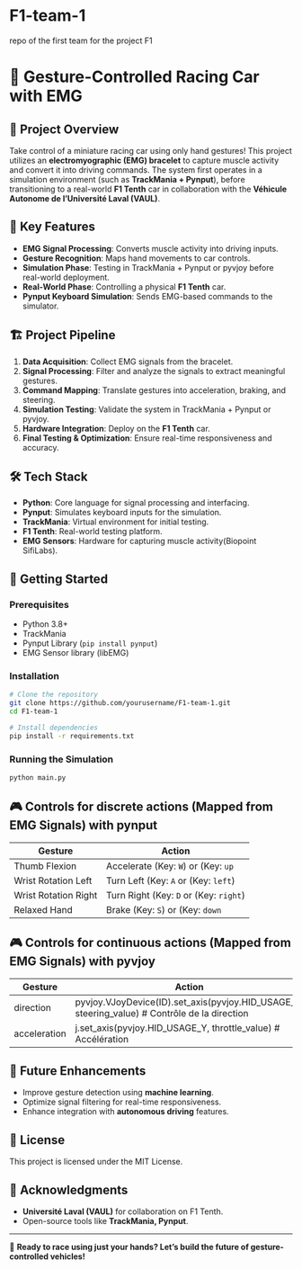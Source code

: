 # F1-team-1
repo of the first team for the project F1 

# 🚗 Gesture-Controlled Racing Car with EMG

## 📌 Project Overview
Take control of a miniature racing car using only hand gestures! This project utilizes an **electromyographic (EMG) bracelet** to capture muscle activity and convert it into driving commands. The system first operates in a simulation environment (such as **TrackMania + Pynput**), before transitioning to a real-world **F1 Tenth** car in collaboration with the **Véhicule Autonome de l’Université Laval (VAUL)**.

## 🎯 Key Features
- **EMG Signal Processing**: Converts muscle activity into driving inputs.
- **Gesture Recognition**: Maps hand movements to car controls.
- **Simulation Phase**: Testing in TrackMania + Pynput or pyvjoy before real-world deployment.
- **Real-World Phase**: Controlling a physical **F1 Tenth** car.
- **Pynput Keyboard Simulation**: Sends EMG-based commands to the simulator.

## 🏗️ Project Pipeline
1. **Data Acquisition**: Collect EMG signals from the bracelet.
2. **Signal Processing**: Filter and analyze the signals to extract meaningful gestures.
3. **Command Mapping**: Translate gestures into acceleration, braking, and steering.
4. **Simulation Testing**: Validate the system in TrackMania + Pynput or pyvjoy.
5. **Hardware Integration**: Deploy on the **F1 Tenth** car.
6. **Final Testing & Optimization**: Ensure real-time responsiveness and accuracy.

## 🛠️ Tech Stack
- **Python**: Core language for signal processing and interfacing.
- **Pynput**: Simulates keyboard inputs for the simulation.
- **TrackMania**: Virtual environment for initial testing.
- **F1 Tenth**: Real-world testing platform.
- **EMG Sensors**: Hardware for capturing muscle activity(Biopoint SifiLabs).

## 🚀 Getting Started
### Prerequisites
- Python 3.8+
- TrackMania
- Pynput Library (`pip install pynput`)
- EMG Sensor library (libEMG)

### Installation
```bash
# Clone the repository
git clone https://github.com/yourusername/F1-team-1.git
cd F1-team-1

# Install dependencies
pip install -r requirements.txt
```

### Running the Simulation
```bash
python main.py
```

## 🎮 Controls for discrete actions (Mapped from EMG Signals) with pynput
| Gesture | Action |
|---------|--------|
| Thumb Flexion | Accelerate (Key: `W`) or (Key: `up` |
| Wrist Rotation Left | Turn Left (Key: `A` or (Key: `left`) |
| Wrist Rotation Right | Turn Right (Key: `D` or (Key: `right`) |
| Relaxed Hand | Brake (Key: `S`) or (Key: `down` |

## 🎮 Controls for continuous actions (Mapped from EMG Signals) with pyvjoy
| Gesture | Action |
|---------|--------|
| direction | pyvjoy.VJoyDevice(ID).set_axis(pyvjoy.HID_USAGE_X, steering_value)  # Contrôle de la direction |
| acceleration | j.set_axis(pyvjoy.HID_USAGE_Y, throttle_value)  # Accélération |


## 📢 Future Enhancements
- Improve gesture detection using **machine learning**.
- Optimize signal filtering for real-time responsiveness.
- Enhance integration with **autonomous driving** features.

## 📜 License
This project is licensed under the MIT License.

## 🤝 Acknowledgments
- **Université Laval (VAUL)** for collaboration on F1 Tenth.
- Open-source tools like **TrackMania, Pynput**.

---
🚀 **Ready to race using just your hands? Let’s build the future of gesture-controlled vehicles!**


